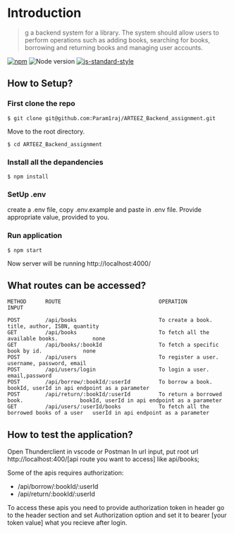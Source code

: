 # Introduction

> g a backend system for a library. The system should allow users to perform operations such as adding books, searching for books, borrowing and returning books and managing user accounts.

[![npm](https://img.shields.io/npm/v/prebuild.svg)](https://www.npmjs.com/)
![Node version](https://img.shields.io/node/v/prebuild.svg)
[![js-standard-style](https://img.shields.io/badge/code%20style-standard-brightgreen.svg)](http://standardjs.com/)

## How to Setup?

### First clone the repo

```
$ git clone git@github.com:Param1raj/ARTEEZ_Backend_assignment.git
```

Move to the root directory.

```
$ cd ARTEEZ_Backend_assignment
```

### Install all the depandencies

```
$ npm install
```

### SetUp .env

create a .env file, copy .env.example and paste in .env file. Provide appropriate value, provided to you.

### Run application

```
$ npm start
```

Now server will be running http://localhost:4000/

## What routes can be accessed?

```
METHOD      ROUTE                               OPERATION                                   INPUT

POST        /api/books                          To create a book.                           title, author, ISBN, quantity
GET         /api/books                          To fetch all the available books.           none
GET         /api/books/:bookId                  To fetch a specific book by id.             none
POST        /api/users                          To register a user.                         username, password, email
POST        /api/users/login                    To login a user.                            email,password
POST        /api/borrow/:bookId/:userId         To borrow a book.                           bookId, userId in api endpoint as a parameter
POST        /api/return/:bookId/:userId         To return a borrowed book.                  bookId, userId in api endpoint as a parameter
GET         /api/users/:userId/books            To fetch all the borrowed books of a user   userId in api endpoint as a parameter
```
## How to test the application?
Open Thunderclient in vscode or Postman
In url input, put root url http://localhost:400/[api route you want to access] like api/books;

Some of the apis requires authorization:
- /api/borrow/:bookId/:userId
- /api/return/:bookId/:userId

To access these apis you need to provide authorization token in header
go to the header section and set Authorization option and set it to bearer [your token value] what you recieve after login.

